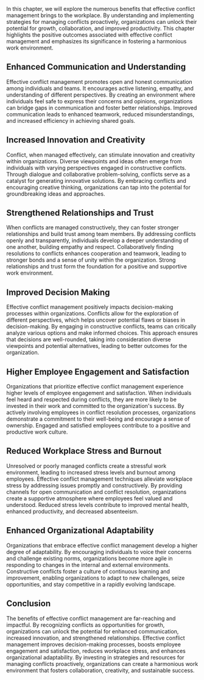 
In this chapter, we will explore the numerous benefits that effective conflict management brings to the workplace. By understanding and implementing strategies for managing conflicts proactively, organizations can unlock their potential for growth, collaboration, and improved productivity. This chapter highlights the positive outcomes associated with effective conflict management and emphasizes its significance in fostering a harmonious work environment.

**Enhanced Communication and Understanding**
--------------------------------------------

Effective conflict management promotes open and honest communication among individuals and teams. It encourages active listening, empathy, and understanding of different perspectives. By creating an environment where individuals feel safe to express their concerns and opinions, organizations can bridge gaps in communication and foster better relationships. Improved communication leads to enhanced teamwork, reduced misunderstandings, and increased efficiency in achieving shared goals.

**Increased Innovation and Creativity**
---------------------------------------

Conflict, when managed effectively, can stimulate innovation and creativity within organizations. Diverse viewpoints and ideas often emerge from individuals with varying perspectives engaged in constructive conflicts. Through dialogue and collaborative problem-solving, conflicts serve as a catalyst for generating innovative solutions. By embracing conflicts and encouraging creative thinking, organizations can tap into the potential for groundbreaking ideas and approaches.

**Strengthened Relationships and Trust**
----------------------------------------

When conflicts are managed constructively, they can foster stronger relationships and build trust among team members. By addressing conflicts openly and transparently, individuals develop a deeper understanding of one another, building empathy and respect. Collaboratively finding resolutions to conflicts enhances cooperation and teamwork, leading to stronger bonds and a sense of unity within the organization. Strong relationships and trust form the foundation for a positive and supportive work environment.

**Improved Decision Making**
----------------------------

Effective conflict management positively impacts decision-making processes within organizations. Conflicts allow for the exploration of different perspectives, which helps uncover potential flaws or biases in decision-making. By engaging in constructive conflicts, teams can critically analyze various options and make informed choices. This approach ensures that decisions are well-rounded, taking into consideration diverse viewpoints and potential alternatives, leading to better outcomes for the organization.

**Higher Employee Engagement and Satisfaction**
-----------------------------------------------

Organizations that prioritize effective conflict management experience higher levels of employee engagement and satisfaction. When individuals feel heard and respected during conflicts, they are more likely to be invested in their work and committed to the organization's success. By actively involving employees in conflict resolution processes, organizations demonstrate a commitment to their well-being and encourage a sense of ownership. Engaged and satisfied employees contribute to a positive and productive work culture.

**Reduced Workplace Stress and Burnout**
----------------------------------------

Unresolved or poorly managed conflicts create a stressful work environment, leading to increased stress levels and burnout among employees. Effective conflict management techniques alleviate workplace stress by addressing issues promptly and constructively. By providing channels for open communication and conflict resolution, organizations create a supportive atmosphere where employees feel valued and understood. Reduced stress levels contribute to improved mental health, enhanced productivity, and decreased absenteeism.

**Enhanced Organizational Adaptability**
----------------------------------------

Organizations that embrace effective conflict management develop a higher degree of adaptability. By encouraging individuals to voice their concerns and challenge existing norms, organizations become more agile in responding to changes in the internal and external environments. Constructive conflicts foster a culture of continuous learning and improvement, enabling organizations to adapt to new challenges, seize opportunities, and stay competitive in a rapidly evolving landscape.

**Conclusion**
--------------

The benefits of effective conflict management are far-reaching and impactful. By recognizing conflicts as opportunities for growth, organizations can unlock the potential for enhanced communication, increased innovation, and strengthened relationships. Effective conflict management improves decision-making processes, boosts employee engagement and satisfaction, reduces workplace stress, and enhances organizational adaptability. By investing in strategies and resources for managing conflicts proactively, organizations can create a harmonious work environment that fosters collaboration, creativity, and sustainable success.
